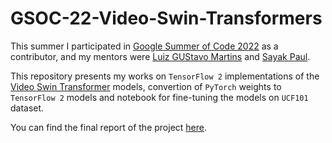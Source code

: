 # GSOC-22-Video-Swin-Transformers

This summer I participated in [Google Summer of Code 2022](https://summerofcode.withgoogle.com/) as a contributor, and my mentors were   [Luiz GUStavo Martins](https://www.linkedin.com/in/luiz-gustavo-martins-64ab5891/) and  [Sayak Paul](https://www.linkedin.com/in/sayak-paul/).

This repository presents my works on `TensorFlow 2` implementations of the [Video Swin Transformer](https://arxiv.org/abs/2106.13230) models, convertion of `PyTorch` weights to `TensorFlow 2` models and notebook for fine-tuning the models on `UCF101` dataset.

You can find the final report of the project [here](https://github.com/shoaib6174/GSOC-22-Video-Swin-Transformers/blob/main/assets/final_report.md). 
